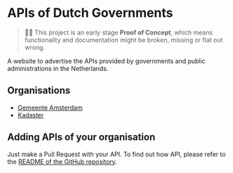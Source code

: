 # APIs of Dutch Governments

> 👩‍🔬 This project is an early stage **Proof of Concept**, which means functionality and documentation might be broken, missing or flat out wrong.

A website to advertise the APIs provided by governments and public administrations in the Netherlands.

## Organisations

* [Gemeente Amsterdam](apis/amsterdam/index.md)
* [Kadaster](apis/kadaster/index.md)

## Adding APIs of your organisation

Just make a Pull Request with your API. To find out how API, please refer to the [README of the GitHub repository](README.md).
